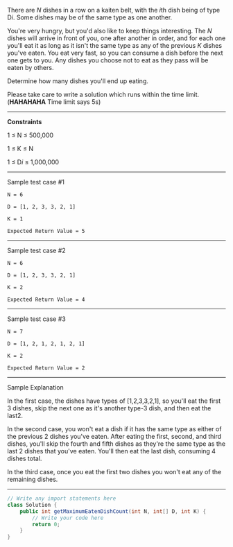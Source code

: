 There are *N* dishes in a row on a kaiten belt, with the *i*th dish being of type D*i*. Some dishes may be of the same 
type as one another.

You're very hungry, but you'd also like to keep things interesting. The *N* dishes will arrive in front of you, one 
after another in order, and for each one you'll eat it as long as it isn't the same type as any of the previous *K* 
dishes you've eaten. You eat very fast, so you can consume a dish before the next one gets to you. Any dishes you choose 
not to eat as they pass will be eaten by others.

Determine how many dishes you'll end up eating.

Please take care to write a solution which runs within the time limit.  (**HAHAHAHA** Time limit says 5s)

---

**Constraints**

1 ≤ N ≤ 500,000

1 ≤ K ≤ N

1 ≤ D*i* ≤ 1,000,000

---

Sample test case #1
```
N = 6

D = [1, 2, 3, 3, 2, 1]

K = 1
```
```
Expected Return Value = 5
```

---

Sample test case #2
```
N = 6

D = [1, 2, 3, 3, 2, 1]

K = 2
```
```
Expected Return Value = 4
```

---

Sample test case #3
```
N = 7

D = [1, 2, 1, 2, 1, 2, 1]

K = 2
```
```
Expected Return Value = 2
```
---

Sample Explanation

In the first case, the dishes have types of [1,2,3,3,2,1], so you'll eat the first 3 dishes, skip the next one as it's 
another type-3 dish, and then eat the last2. 

In the second case, you won't eat a dish if it has the same type as either of the previous 2 dishes you've eaten. After 
eating the first, second, and third dishes, you'll skip the fourth and fifth dishes as they're the same type as the last 
2 dishes that you've eaten. You'll then eat the last dish, consuming 4 dishes total.

In the third case, once you eat the first two dishes you won't eat any of the remaining dishes.

---

```java
// Write any import statements here
class Solution {
    public int getMaximumEatenDishCount(int N, int[] D, int K) {
        // Write your code here
        return 0;
    }
}
```
